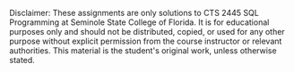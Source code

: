 Disclaimer: These assignments are only solutions to CTS 2445 SQL Programming at Seminole State College of Florida. It is for educational purposes only and should not be distributed, copied, or used for any other purpose without explicit permission from the course instructor or relevant authorities. This material is the student's original work, unless otherwise stated. 

